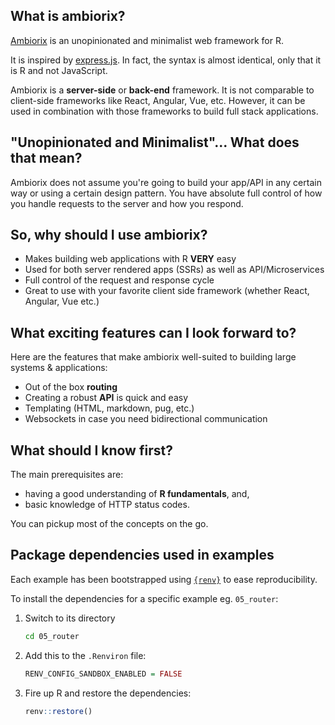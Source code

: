 ## What is ambiorix?

[Ambiorix](https://ambiorix.dev/) is an unopinionated and minimalist web framework for R.

It is inspired by [express.js](https://expressjs.com/). In fact,
the syntax is almost identical, only that it is R and not JavaScript.

Ambiorix is a **server-side** or **back-end** framework. It is not
comparable to client-side frameworks like React, Angular, Vue, etc. However, it can be used in combination with those frameworks
to build full stack applications.

## "Unopinionated and Minimalist"... What does that mean?

Ambiorix does not assume you're going to build your app/API in any
certain way or using a certain design pattern. You have absolute
full control of how you handle requests to the server and
how you respond.

## So, why should I use ambiorix?

- Makes building web applications with R **VERY** easy
- Used for both server rendered apps (SSRs) as well as API/Microservices
- Full control of the request and response cycle
- Great to use with your favorite client side framework (whether React, Angular, Vue etc.)

## What exciting features can I look forward to?

Here are the features that make ambiorix well-suited to building
large systems & applications:

- Out of the box **routing**
- Creating a robust **API** is quick and easy
- Templating (HTML, markdown, pug, etc.)
- Websockets in case you need bidirectional communication

## What should I know first?

The main prerequisites are:
- having a good understanding of **R fundamentals**, and,
- basic knowledge of HTTP status codes.

You can pickup most of the concepts on the go.

## Package dependencies used in examples

Each example has been bootstrapped using [`{renv}`](https://rstudio.github.io/renv/articles/renv.html) to ease reproducibility.

To install the dependencies for a specific example eg. `05_router`:

1. Switch to its directory
    ```bash
    cd 05_router
    ```
1. Add this to the `.Renviron` file:
    ```r
    RENV_CONFIG_SANDBOX_ENABLED = FALSE
    ```
1. Fire up R and restore the dependencies:
    ```r
    renv::restore()
    ```
